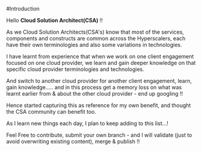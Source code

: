 #Introduction

Hello **Cloud Solution Architect(CSA)** !!

As we Cloud Solution Architects(CSA's) know that most of the services, components and constructs are common across the Hyperscalers, each have their own terminologies and also some variations in technologies.

I have learnt from experience that when we work on one client engagement focused on one cloud provider, we learn and gain deeper knowledge on that specific cloud provider terminologies and technologies. 

And switch to another cloud provider for another client engagement, learn, gain knowledge..... and in this process get a memory loss on what was learnt earlier from & about the other cloud provider - end up googling !!

Hence started capturing this as reference for my own benefit, and thought the CSA community can benefit too.

As I learn new things each day, I plan to keep adding to this list...!

Feel Free to contribute, submit your own branch - and I will validate (just to avoid overwriting existing content), merge & publish !!